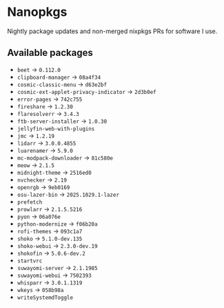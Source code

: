 <!--
SPDX-FileCopyrightText: 2025 Hana Kretzer <hanakretzer@gmail.com>

SPDX-License-Identifier: CC0-1.0
-->

# Nanopkgs

Nightly package updates and non-merged nixpkgs PRs for software I use.

## Available packages

- `beet` -> `0.112.0`
- `clipboard-manager` -> `08a4f34`
- `cosmic-classic-menu` -> `d63e2bf`
- `cosmic-ext-applet-privacy-indicator` -> `2d3b0ef`
- `error-pages` -> `742c755`
- `fireshare` -> `1.2.30`
- `flaresolverr` -> `3.4.3`
- `ftb-server-installer` -> `1.0.30`
- `jellyfin-web-with-plugins`
- `jmc` -> `1.2.19`
- `lidarr` -> `3.0.0.4855`
- `luarenamer` -> `5.9.0`
- `mc-modpack-downloader` -> `81c580e`
- `meow` -> `2.1.5`
- `midnight-theme` -> `2516ed0`
- `nvchecker` -> `2.19`
- `openrgb` -> `9eb0169`
- `osu-lazer-bin` -> `2025.1029.1-lazer`
- `prefetch`
- `prowlarr` -> `2.1.5.5216`
- `pyon` -> `06a076e`
- `python-modernize` -> `f06b20a`
- `rofi-themes` -> `093c1a7`
- `shoko` -> `5.1.0-dev.135`
- `shoko-webui` -> `2.3.0-dev.19`
- `shokofin` -> `5.0.6-dev.2`
- `startvrc`
- `suwayomi-server` -> `2.1.1985`
- `suwayomi-webui` -> `7502393`
- `whisparr` -> `3.0.1.1319`
- `wkeys` -> `058b98a`
- `writeSystemdToggle`
